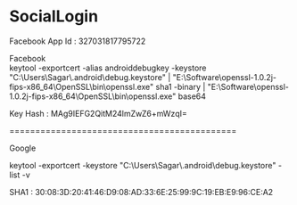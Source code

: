 # SocialLogin

Facebook
App Id : 327031817795722

Facebook      
keytool -exportcert -alias androiddebugkey -keystore "C:\Users\Sagar\\.android\debug.keystore" | "E:\Software\openssl-1.0.2j-fips-x86_64\OpenSSL\bin\openssl.exe" sha1 -binary | "E:\Software\openssl-1.0.2j-fips-x86_64\OpenSSL\bin\openssl.exe" base64

Key Hash : MAg9IEFG2QitM24lmZwZ6+mWzqI=


============================================

Google

keytool -exportcert -keystore "C:\Users\Sagar\\.android\debug.keystore" -list -v

SHA1 : 30:08:3D:20:41:46:D9:08:AD:33:6E:25:99:9C:19:EB:E9:96:CE:A2

